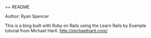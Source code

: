== README

Author: Ryan Spencer

This is a blog built with Ruby on Rails using the Learn Rails by Example tutorial from Michael Hartl.
http://michaelhartl.com/

